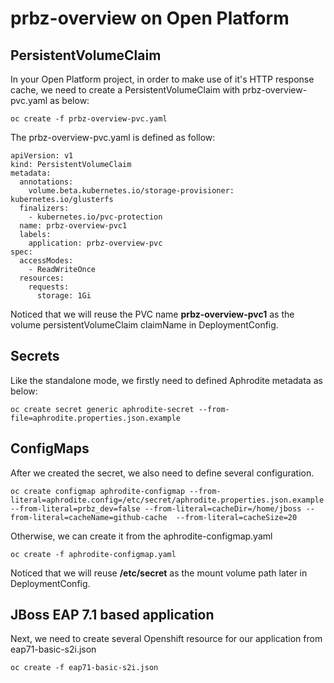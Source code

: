 # prbz-overview on Open Platform

## PersistentVolumeClaim

In your Open Platform project, in order to make use of it's HTTP response cache, we need to create a PersistentVolumeClaim with prbz-overview-pvc.yaml as below:

    oc create -f prbz-overview-pvc.yaml 

The prbz-overview-pvc.yaml is defined as follow:
   

    apiVersion: v1
    kind: PersistentVolumeClaim
    metadata:
      annotations:
        volume.beta.kubernetes.io/storage-provisioner: kubernetes.io/glusterfs
      finalizers:
        - kubernetes.io/pvc-protection
      name: prbz-overview-pvc1
      labels:
        application: prbz-overview-pvc
    spec:
      accessModes:
        - ReadWriteOnce
      resources:
        requests:
          storage: 1Gi
          
Noticed that we will reuse the PVC name **prbz-overview-pvc1** as the volume persistentVolumeClaim claimName in DeploymentConfig.

## Secrets
Like the standalone mode, we firstly need to defined Aphrodite metadata as below:

    oc create secret generic aphrodite-secret --from-file=aphrodite.properties.json.example

## ConfigMaps
After we created the secret, we also need to define several configuration. 

    oc create configmap aphrodite-configmap --from-literal=aphrodite.config=/etc/secret/aphrodite.properties.json.example --from-literal=prbz_dev=false --from-literal=cacheDir=/home/jboss --from-literal=cacheName=github-cache  --from-literal=cacheSize=20

Otherwise, we can create it from the aphrodite-configmap.yaml

    oc create -f aphrodite-configmap.yaml

Noticed that we will reuse **/etc/secret** as the mount volume path later in DeploymentConfig.

## JBoss EAP 7.1 based application
Next, we need to create several Openshift resource for our application from eap71-basic-s2i.json 

    oc create -f eap71-basic-s2i.json
